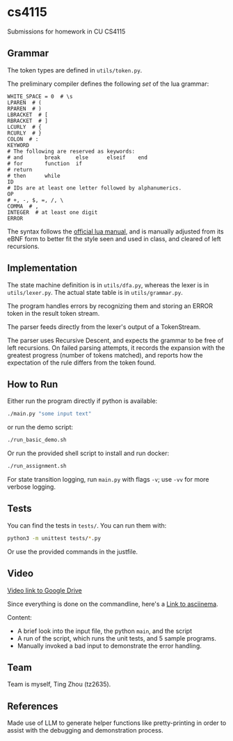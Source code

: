 # cs4115

Submissions for homework in CU CS4115

## Grammar

The token types are defined in `utils/token.py`.

The preliminary compiler defines the following _set_ of the lua grammar:

```
WHITE_SPACE = 0  # \s
LPAREN  # (
RPAREN  # )
LBRACKET  # [
RBRACKET  # ]
LCURLY  # {
RCURLY  # }
COLON  # :
KEYWORD
# The following are reserved as keywords:
# and       break     else      elseif    end
# for       function  if
# return
# then      while
ID
# IDs are at least one letter followed by alphanumerics.
OP
# +, -, $, =, /, \
COMMA  # ,
INTEGER  # at least one digit
ERROR
```

The syntax follows the
[official lua manual](https://www.lua.org/manual/5.4/manual.html), and is
manually adjusted from its eBNF form to better fit the style seen and used in
class, and cleared of left recursions.

## Implementation

The state machine definition is in `utils/dfa.py`, whereas the lexer is in
`utils/lexer.py`. The actual state table is in `utils/grammar.py`.

The program handles errors by recognizing them and storing an ERROR token
in the result token stream.

The parser feeds directly from the lexer's output of a TokenStream.

The parser uses Recursive Descent, and expects the grammar to be free of
left recursions. On failed parsing attempts, it records the expansion with
the greatest progress (number of tokens matched), and reports how the
expectation of the rule differs from the token found.

## How to Run

Either run the program directly if python is available:

```sh
./main.py "some input text"
```

or run the demo script:

```sh
./run_basic_demo.sh
```

Or run the provided shell script to install and run docker:

```sh
./run_assignment.sh
```

For state transition logging, run `main.py` with flags `-v`; use `-vv` for
more verbose logging.

## Tests

You can find the tests in `tests/`. You can run them with:

```sh
python3 -m unittest tests/*.py
```

Or use the provided commands in the justfile.

## Video

[Video link to Google Drive](https://drive.google.com/file/d/1clOD9GVAqJo2DN12NouoR_pAjFFoenaD/view?usp=sharing)

Since everything is done on the commandline, here's a [Link to
asciinema](https://asciinema.org/a/688604).

Content:

- A brief look into the input file, the python `main`, and the script
- A run of the script, which runs the unit tests, and 5 sample programs.
- Manually invoked a bad input to demonstrate the error handling.

## Team

Team is myself, Ting Zhou (tz2635).

## References

Made use of LLM to generate helper functions like pretty-printing in order to
assist with the debugging and demonstration process.
